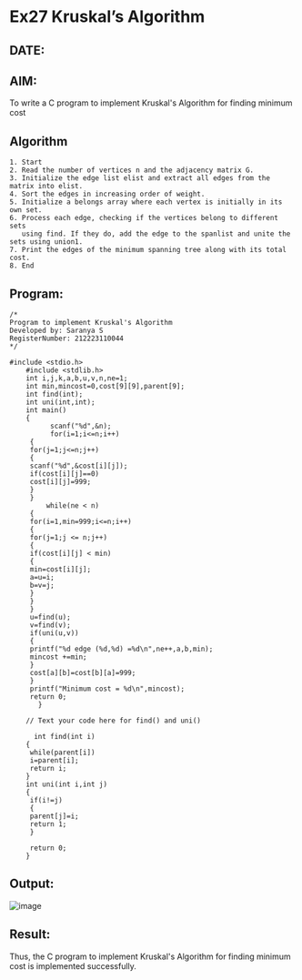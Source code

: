 # Ex27 Kruskal’s Algorithm
## DATE:
## AIM:
To write a C program to implement Kruskal's Algorithm for finding minimum cost

## Algorithm
```
1. Start
2. Read the number of vertices n and the adjacency matrix G.
3. Initialize the edge list elist and extract all edges from the matrix into elist.
4. Sort the edges in increasing order of weight.
5. Initialize a belongs array where each vertex is initially in its own set.
6. Process each edge, checking if the vertices belong to different sets
   using find. If they do, add the edge to the spanlist and unite the sets using union1.
7. Print the edges of the minimum spanning tree along with its total cost.
8. End
```

## Program:
```
/*
Program to implement Kruskal's Algorithm
Developed by: Saranya S
RegisterNumber: 212223110044 
*/
```
```
#include <stdio.h>
    #include <stdlib.h>
    int i,j,k,a,b,u,v,n,ne=1;
    int min,mincost=0,cost[9][9],parent[9];
    int find(int);
    int uni(int,int);
    int main()
    {
          scanf("%d",&n);
          for(i=1;i<=n;i++)
     {
     for(j=1;j<=n;j++)
     {
     scanf("%d",&cost[i][j]);
     if(cost[i][j]==0)
     cost[i][j]=999;
     }
     }
         while(ne < n)
     {
     for(i=1,min=999;i<=n;i++)
     {
     for(j=1;j <= n;j++)
     {
     if(cost[i][j] < min)
     {
     min=cost[i][j];
     a=u=i;
     b=v=j;
     }
     }
     }
     u=find(u);
     v=find(v);
     if(uni(u,v))
     {
     printf("%d edge (%d,%d) =%d\n",ne++,a,b,min);
     mincost +=min;
     }
     cost[a][b]=cost[b][a]=999;
     }
     printf("Minimum cost = %d\n",mincost);
     return 0;
       }
    
    // Text your code here for find() and uni()
    
      int find(int i)
    {
     while(parent[i])
     i=parent[i];
     return i;
    }
    int uni(int i,int j)
    {
     if(i!=j)
     {
     parent[j]=i;
     return 1;
     }
    
     return 0;
    }
```
## Output:
![image](https://github.com/user-attachments/assets/823a6675-4d77-4db3-ac10-3a60a9296ca4)

## Result:
Thus, the C program to implement Kruskal's Algorithm for finding minimum cost is implemented successfully.

